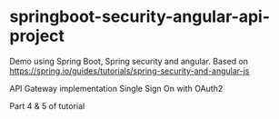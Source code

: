 # springboot-security-angular-api-project

Demo using Spring Boot, Spring security and angular. Based on https://spring.io/guides/tutorials/spring-security-and-angular-js

API Gateway implementation
Single Sign On with OAuth2

Part 4 & 5 of tutorial